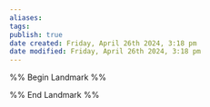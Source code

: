 ```yaml
---
aliases: 
tags: 
publish: true
date created: Friday, April 26th 2024, 3:18 pm
date modified: Friday, April 26th 2024, 3:18 pm
---
```


%% Begin Landmark %%


%% End Landmark %%